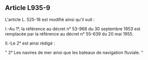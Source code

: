 Article L935-9
----
L'article L. 525-18 est modifié ainsi qu'il suit :

I.-Au 1°, la référence au décret n° 53-968 du 30 septembre 1953 est remplacée
par la référence au décret n° 55-639 du 20 mai 1955.

II.-Le 2° est ainsi rédigé :

" 2° Les navires de mer ainsi que les bateaux de navigation fluviale. "
